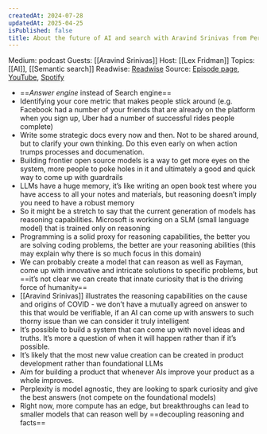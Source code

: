 ```yaml
---
createdAt: 2024-07-28
updatedAt: 2025-04-25
isPublished: false
title: About the future of AI and search with Aravind Srinivas from Perplexity
---
```


Medium: podcast
Guests: [[Aravind Srinivas]]
Host: [[Lex Fridman]]
Topics: [[AI]], [[Semantic search]]
Readwise: [Readwise](https://readwise.io/bookreview/42619028)
Source: [Episode page](https://lexfridman.com/aravind-srinivas), [YouTube](https://www.youtube.com/watch?v=e-gwvmhyU7A), [Spotify](https://spoti.fi/2nEwCF8)

- ==_Answer engine_ instead of Search engine==
- Identifying your core metric that makes people stick around (e.g. Facebook had a number of your friends that are already on the platform when you sign up, Uber had a number of successful rides people complete)
- Write some strategic docs every now and then. Not to be shared around, but to clarify your own thinking. Do this even early on when action trumps processes and documenation.
- Building frontier open source models is a way to get more eyes on the system, more people to poke holes in it and ultimately a good and quick way to come up with guardrails
- LLMs have a huge memory, it’s like writing an open book test where you have access to all your notes and materials, but reasoning doesn’t imply you need to have a robust memory
- So it might be a stretch to say that the current generation of models has reasoning capabilities. Microsoft is working on a SLM (small language model) that is trained only on reasoning
- Programming is a solid proxy for reasoning capabilities, the better you are solving coding problems, the better are your reasoning abilities (this may explain why there is so much focus in this domain)
- We can probably create a model that can reason as well as Fayman, come up with innovative and intricate solutions to specific problems, but ==it’s not clear we can create that innate curiosity that is the driving force of humanity==
- [[Aravind Srinivas]] illustrates the reasoning capabilities on the cause and origins of COVID - we don’t have a mutually agreed on answer to this that would be verifiable, if an AI can come up with answers to such thorny issue than we can consider it truly intelligent
- It’s possible to build a system that can come up with novel ideas and truths. It’s more a question of when it will happen rather than if it’s possible.
- It’s likely that the most new value creation can be created in product development rather than foundational LLMs
- Aim for building a product that whenever AIs improve your product as a whole improves.
- Perplexity is model agnostic, they are looking to spark curiosity and give the best answers (not compete on the foundational models)
- Right now, more compute has an edge, but breakthroughs can lead to smaller models that can reason well by ==decoupling reasoning and facts==

